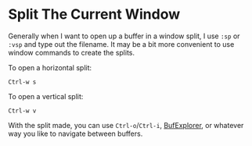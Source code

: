 # Split The Current Window

Generally when I want to open up a buffer in a window split, I use `:sp` or
`:vsp` and type out the filename. It may be a bit more convenient to use
window commands to create the splits.

To open a horizontal split:

```
Ctrl-w s
```

To open a vertical split:

```
Ctrl-w v
```

With the split made, you can use `Ctrl-o`/`Ctrl-i`,
[BufExplorer](https://github.com/jlanzarotta/bufexplorer), or whatever way
you like to navigate between buffers.
